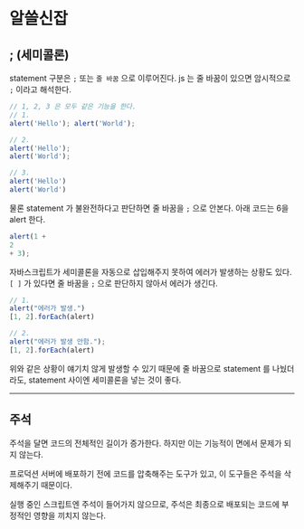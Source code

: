 # 알쓸신잡

## ; (세미콜론)
statement 구분은 `;` 또는 `줄 바꿈` 으로 이루어진다. js 는 줄 바꿈이 있으면 암시적으로 `;` 이라고 해석한다.


```js
// 1, 2, 3 은 모두 같은 기능을 한다.
// 1.
alert('Hello'); alert('World');

// 2.
alert('Hello');
alert('World');

// 3.
alert('Hello')
alert('World')
```

물론 statement 가 불완전하다고 판단하면 줄 바꿈을 `;` 으로 안본다. 아래 코드는 6을 alert 한다.
```js
alert(1 +
2
+ 3);
```

자바스크립트가 세미콜론을 자동으로 삽입해주지 못하여 에러가 발생하는 상황도 있다. `[ ]` 가 있다면 줄 바꿈을 `;` 으로 판단하지 않아서 에러가 생긴다.

```js
// 1.
alert("에러가 발생.")
[1, 2].forEach(alert)

// 2.
alert("에러가 발생 안함.");
[1, 2].forEach(alert)
```
위와 같은 상황이 얘기치 않게 발생할 수 있기 때문에 줄 바꿈으로 statement 를 나눴더라도, statement 사이엔 세미콜론을 넣는 것이 좋다.

---

## 주석
주석을 달면 코드의 전체적인 길이가 증가한다. 하지만 이는 기능적이 면에서 문제가 되지 않는다.

프로덕션 서버에 배포하기 전에 코드를 압축해주는 도구가 있고, 이 도구들은 주석을 삭제해주기 때문이다.

실행 중인 스크립트엔 주석이 들어가지 않으므로, 주석은 최종으로 배포되는 코드에 부정적인 영향을 끼치지 않는다.